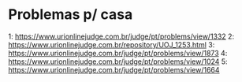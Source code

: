 # Problemas p/ casa
1: https://www.urionlinejudge.com.br/judge/pt/problems/view/1332
2: https://www.urionlinejudge.com.br/repository/UOJ_1253.html
3: https://www.urionlinejudge.com.br/judge/pt/problems/view/1873
4: https://www.urionlinejudge.com.br/judge/pt/problems/view/1024
5: https://www.urionlinejudge.com.br/judge/pt/problems/view/1664
